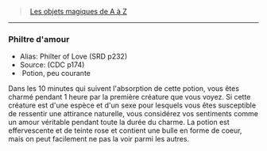 ﻿> [Les objets magiques de A à Z](hd_magicitems_az_les_objets_magiques_de_a_a_z.md)

---

### Philtre d'amour

- Alias: Philter of Love (SRD p232)
- Source: (CDC p174)
-  Potion, peu courante

Dans les 10 minutes qui suivent l'absorption de cette potion, vous êtes charmé pendant 1 heure par la première créature que vous voyez. Si cette créature est d'une espèce et d'un sexe pour lesquels vous êtes susceptible de ressentir une attirance naturelle, vous considérez vos sentiments comme un amour véritable pendant toute la durée du charme. La potion est effervescente et de teinte rose et contient une bulle en forme de coeur, mais on peut facilement ne pas la voir parmi les autres.

